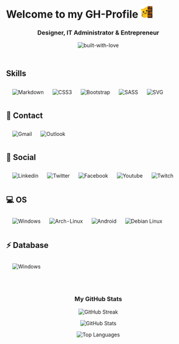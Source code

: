 <!-- Welcome Header -->
<header style="text-align: center;">
<h1 align="left">Welcome to my GH-Profile <img src="https://github.com/philipprochazka/philipprochazka/blob/main/meow_wave_peak.png" height="32"/></h1>
  <h3>Designer, IT Administrator & Entrepreneur</h3>
 <img alt="built-with-love" img src= https://forthebadge.com/images/badges/built-with-love.svg />
</header>

<!-- Skills Section -->
<section>
  <h2>Skills</h2>
  <table style="width: 100%; border-spacing: 10px; border-collapse: separate; border: none; box-shadow: none;">
    <tr>
      <td style="text-align: center;">
        <img alt="Markdown" src="https://img.shields.io/badge/-Markdown-000?style=flat-square&logo=markdown" />
      </td>
      <td style="text-align: center;">
        <img alt="CSS3" src="https://img.shields.io/badge/-CSS3-1572B6?style=flat-square&logo=css3" />
      </td>
      <td style="text-align: center;">
        <img alt="Bootstrap" src="https://img.shields.io/badge/-Bootstrap-563D7C?style=flat-square&logo=bootstrap" />
      </td>
      <td style="text-align: center;">
        <img alt="SASS" src="https://img.shields.io/badge/-SASS-cc6699?style=flat-square&logo=sass&logoColor=white" />
      </td>
      <td style="text-align: center;">
        <img alt="SVG" src="https://img.shields.io/badge/-SVG-FFB13B?style=flat-square&logo=svg" />
      </td>
    </tr>
  </table>
</section>
<!-- Contact Section -->
<section>
  <h2>📱 Contact</h2>
<table style="width:100%; border-spacing: 10px; border-collapse: separate;">
  <tr>
    <td style="text-align: center;">
      <img alt="Gmail" href="https://www.linkedin.com/in/philip-procházka-4a48b9124/" src="https://img.shields.io/badge/Gmail-D14836?style=for-the-badge&logo=gmail&logoColor=white" />
    </td>
    </td>
    <td style="text-align: center;">
      <img alt="Outlook" href="https://x.com/ProchazkaPhilip" src="https://img.shields.io/badge/Microsoft_Outlook-0078D4?style=for-the-badge&logo=microsoft-outlook&logoColor=white" />
    </td>
        </tr>
  </table>
</section>
<!-- Social Section -->
<section>
  <h2 align="left">👨 Social</h2>
<table style="width:100%; border-spacing: 10px; border-collapse: separate;">

  <tr>
    <td style="text-align: center;">
      <img alt="Linkedin" href="https://www.linkedin.com/in/philip-procházka-4a48b9124/" src="https://img.shields.io/badge/LinkedIn-0077B5?style=for-the-badge&logo=linkedin&logoColor=white" />
    </td>
    </td>
    <td style="text-align: center;">
      <img alt="Twitter" href="https://x.com/ProchazkaPhilip" src="https://img.shields.io/badge/GitHub-100000?style=for-the-badge&logo=github&logoColor=white" />
    </td>
    <td style="text-align: center;">
      <img alt="Facebook" href="https://www.facebook.com/phprochazka" src="https://img.shields.io/badge/Facebook-1877F2?style=for-the-badge&logo=facebook&logoColor=white" />
    </td>
    <td style="text-align: center;">
      <img alt="Youtube" href="https://www.youtube.com/@PhilipProchazka" src="https://img.shields.io/badge/YouTube-FF0000?style=for-the-badge&logo=youtube&logoColor=white" />
    </td>
    <td style="text-align: center;">
      <img alt="Twitch" href="https://www.twitch.tv/skunknr2" src="https://img.shields.io/badge/Twitch-9146FF?style=for-the-badge&logo=twitch&logoColor=white" />
    </td>
  </tr>
</table>
</section>
<!-- OS Section -->
<section>
<table style="width:100%; border-spacing: 10px; border-collapse: separate;">
<h2 align="left">💻 OS</h2>
  <tr>
    <td style="text-align: center;">
      <img alt="Windows" src="https://img.shields.io/badge/Windows-0078D6?style=for-the-badge&logo=windows&logoColor=white" />
    </td>
    <td style="text-align: center;">
      <img alt="Arch-Linux" src="https://img.shields.io/badge/Arch_Linux-1793D1?style=for-the-badge&logo=arch-linux&logoColor=white" />
    </td>
    <td style="text-align: center;">
      <img alt="Android" src="https://img.shields.io/badge/Android-3DDC84?style=for-the-badge&logo=android&logoColor=white" />
    </td>
       <td style="text-align: center;">
      <img alt="Debian Linux" src="https://img.shields.io/badge/Debian-A81D33?style=for-the-badge&logo=debian&logoColor=white" />
    </td>
     </tr>
  </table>  
</section>
<!-- Databases Section -->

<section>
<table style="width:100%; border-spacing: 10px; border-collapse: separate;">
<h2 align="left">⚡ Database</h2>
 <tr>
    <td style="text-align: center;">
      <img alt="Windows" src="https://img.shields.io/badge/Windows-0078D6?style=for-the-badge&logo=windows&logoColor=white" />
 </td>
     </tr>
  </table>
</section>
<!-- GitHub Stats Section -->
<footer style="padding: 20px; text-align: center;">
  <h3>My GitHub Stats</h3>
  <p>
    <img alt="GitHub Streak" src="https://github-readme-streak-stats.herokuapp.com/?user=philipprochazka&theme=dark" />
  </p>
  <p>
    <img alt="GitHub Stats" src="https://github-readme-stats.vercel.app/api?username=philipprochazka&count_private=true&show_icons=true&theme=dark" />
  </p>
  <p>
    <img alt="Top Languages" src="https://github-readme-stats.vercel.app/api/top-langs/?username=philipprochazka&layout=compact&theme=dark" />
  </p>
</footer>
